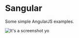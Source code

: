 Sangular
========

Some simple AngularJS examples.

![It's a screenshot yo](https://raw.github.com/ReidCarlberg/Sangular/master/github/screenshot--directives3.png)
